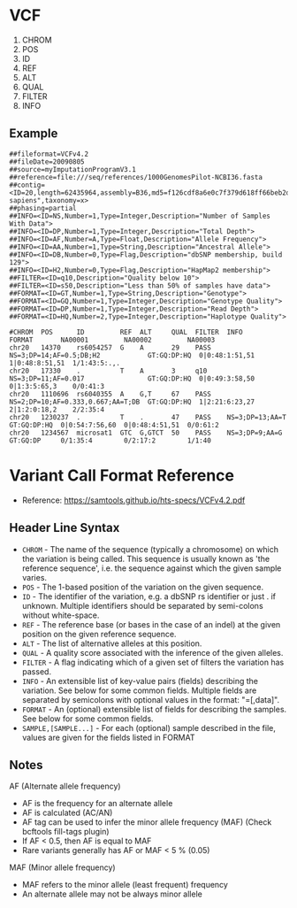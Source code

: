 # VCF

1. CHROM
2. POS
3. ID
4. REF
5. ALT
6. QUAL
7. FILTER
8. INFO

## Example

```
##fileformat=VCFv4.2
##fileDate=20090805
##source=myImputationProgramV3.1
##reference=file:///seq/references/1000GenomesPilot-NCBI36.fasta
##contig=<ID=20,length=62435964,assembly=B36,md5=f126cdf8a6e0c7f379d618ff66beb2da,species="Homo sapiens",taxonomy=x>
##phasing=partial
##INFO=<ID=NS,Number=1,Type=Integer,Description="Number of Samples With Data">
##INFO=<ID=DP,Number=1,Type=Integer,Description="Total Depth">
##INFO=<ID=AF,Number=A,Type=Float,Description="Allele Frequency">
##INFO=<ID=AA,Number=1,Type=String,Description="Ancestral Allele">
##INFO=<ID=DB,Number=0,Type=Flag,Description="dbSNP membership, build 129">
##INFO=<ID=H2,Number=0,Type=Flag,Description="HapMap2 membership">
##FILTER=<ID=q10,Description="Quality below 10">
##FILTER=<ID=s50,Description="Less than 50% of samples have data">
##FORMAT=<ID=GT,Number=1,Type=String,Description="Genotype">
##FORMAT=<ID=GQ,Number=1,Type=Integer,Description="Genotype Quality">
##FORMAT=<ID=DP,Number=1,Type=Integer,Description="Read Depth">
##FORMAT=<ID=HQ,Number=2,Type=Integer,Description="Haplotype Quality">

#CHROM  POS      ID         REF  ALT     QUAL  FILTER  INFO                               FORMAT       NA00001         NA00002         NA00003
chr20   14370    rs6054257  G    A       29    PASS    NS=3;DP=14;AF=0.5;DB;H2            GT:GQ:DP:HQ  0|0:48:1:51,51  1|0:48:8:51,51  1/1:43:5:.,.
chr20   17330    .          T    A       3     q10     NS=3;DP=11;AF=0.017                GT:GQ:DP:HQ  0|0:49:3:58,50  0|1:3:5:65,3    0/0:41:3
chr20   1110696  rs6040355  A    G,T     67    PASS    NS=2;DP=10;AF=0.333,0.667;AA=T;DB  GT:GQ:DP:HQ  1|2:21:6:23,27  2|1:2:0:18,2    2/2:35:4
chr20   1230237  .          T    .       47    PASS    NS=3;DP=13;AA=T                    GT:GQ:DP:HQ  0|0:54:7:56,60  0|0:48:4:51,51  0/0:61:2
chr20   1234567  microsat1  GTC  G,GTCT  50    PASS    NS=3;DP=9;AA=G                     GT:GQ:DP     0/1:35:4        0/2:17:2        1/1:40
```
# Variant Call Format Reference

- Reference: <https://samtools.github.io/hts-specs/VCFv4.2.pdf>


## Header Line Syntax

- `CHROM` - The name of the sequence (typically a chromosome) on which the variation is being called. This sequence is usually known as 'the reference sequence', i.e. the sequence against which the given sample varies.
- `POS` - The 1-based position of the variation on the given sequence.
- `ID` - The identifier of the variation, e.g. a dbSNP rs identifier or just . if unknown. Multiple identifiers should be separated by semi-colons without white-space.
- `REF` - The reference base (or bases in the case of an indel) at the given position on the given reference sequence.
- `ALT` - The list of alternative alleles at this position.
- `QUAL` - A quality score associated with the inference of the given alleles.
- `FILTER` - A flag indicating which of a given set of filters the variation has passed.
- `INFO` - An extensible list of key-value pairs (fields) describing the variation. See below for some common fields. Multiple fields are separated by semicolons with optional values in the format: "<key>=[,data]".
- `FORMAT` - An (optional) extensible list of fields for describing the samples. See below for some common fields.
- `SAMPLE,[SAMPLE...]` - For each (optional) sample described in the file, values are given for the fields listed in FORMAT

## Notes

AF (Alternate allele frequency)
- AF is the frequency for an alternate allele
- AF is calculated (AC/AN)
- AF tag can be used to infer the minor allele frequency (MAF) (Check bcftools fill-tags plugin)
- If AF < 0.5, then AF is equal to MAF
- Rare variants generally has AF or MAF < 5 % (0.05)

MAF (Minor allele frequency)
- MAF refers to the minor allele (least frequent) frequency
- An alternate allele may not be always minor allele
